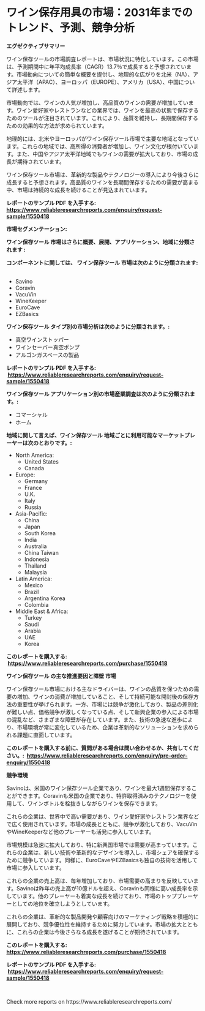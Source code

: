 <p><h1>ワイン保存用具の市場：2031年までのトレンド、予測、競争分析</h1></p><p><strong>エグゼクティブサマリー</strong></p>
<p><p>ワイン保存ツールの市場調査レポートは、市場状況に特化しています。この市場は、予測期間中に年平均成長率（CAGR）13.7％で成長すると予想されています。市場動向についての簡単な概要を提供し、地理的な広がりを北米（NA）、アジア太平洋（APAC）、ヨーロッパ（EUROPE）、アメリカ（USA）、中国について詳述します。</p><p>市場動向では、ワインの人気が増加し、高品質のワインの需要が増加しています。ワイン愛好家やレストランなどの業界では、ワインを最高の状態で保存するためのツールが注目されています。これにより、品質を維持し、長期間保存するための効果的な方法が求められています。</p><p>地理的には、北米やヨーロッパがワイン保存ツール市場で主要な地域となっています。これらの地域では、高所得の消費者が増加し、ワイン文化が根付いています。また、中国やアジア太平洋地域でもワインの需要が拡大しており、市場の成長が期待されています。</p><p>ワイン保存ツール市場は、革新的な製品やテクノロジーの導入により今後さらに成長すると予想されます。高品質のワインを長期間保存するための需要が高まる中、市場は持続的な成長を続けることが見込まれています。</p></p>
<p><strong>レポートのサンプル PDF を入手する: <a href="https://www.reliableresearchreports.com/enquiry/request-sample/1550418">https://www.reliableresearchreports.com/enquiry/request-sample/1550418</a></strong></p>
<p><strong>市場セグメンテーション:</strong></p>
<p><strong> ワイン保存ツール 市場はさらに概要、展開、アプリケーション、地域に分類されます :</strong></p>
<p><strong>コンポーネントに関しては、 ワイン保存ツール 市場は次のように分類されます: &nbsp;</strong></p>
<p><ul><li>Savino</li><li>Coravin</li><li>VacuVin</li><li>WineKeeper</li><li>EuroCave</li><li>EZBasics</li></ul></p>
<p><strong> ワイン保存ツール タイプ別の市場分析は次のように分類されます。:</strong></p>
<p><ul><li>真空ワインストッパー</li><li>ワインセーバー真空ポンプ</li><li>アルゴンガスベースの製品</li></ul></p>
<p><strong>レポートのサンプル PDF を入手する: &nbsp;<a href="https://www.reliableresearchreports.com/enquiry/request-sample/1550418">https://www.reliableresearchreports.com/enquiry/request-sample/1550418</a></strong></p>
<p><strong> ワイン保存ツール アプリケーション別の市場産業調査は次のように分類されます。:</strong></p>
<p><ul><li>コマーシャル</li><li>ホーム</li></ul></p>
<p><strong>地域に関して言えば、ワイン保存ツール 地域ごとに利用可能なマーケットプレーヤーは次のとおりです。:</strong></p>
<p><ul>
    <li>
        North America:
        <ul>
            <li>United States</li>
            <li>Canada</li>
        </ul>
    </li>
    <li>
        Europe:
        <ul>
            <li>Germany</li>
            <li>France</li>
            <li>U.K.</li>
            <li>Italy</li>
            <li>Russia</li>
        </ul>
    </li>
    <li>
        Asia-Pacific:
        <ul>
            <li>China</li>
            <li>Japan</li>
            <li>South Korea</li>
            <li>India</li>
            <li>Australia</li>
            <li>China Taiwan</li>
            <li>Indonesia</li>
            <li>Thailand</li>
            <li>Malaysia</li>
        </ul>
    </li>
    <li>
        Latin America:
        <ul>
            <li>Mexico</li>
            <li>Brazil</li>
            <li>Argentina Korea</li>
            <li>Colombia</li>
        </ul>
    </li>
    <li>
        Middle East & Africa:
        <ul>
            <li>Turkey</li>
            <li>Saudi</li>
            <li>Arabia</li>
            <li>UAE</li>
            <li>Korea</li>
        </ul>
    </li>
    </ul></p>
<p><strong>このレポートを購入する: &nbsp;<a href="https://www.reliableresearchreports.com/purchase/1550418">https://www.reliableresearchreports.com/purchase/1550418</a></strong></p>
<p><strong>ワイン保存ツール の主な推進要因と障壁 市場</strong></p>
<p><p>ワイン保存ツール市場における主なドライバーは、ワインの品質を保つための需要の増加、ワインの消費が増加していること、そして持続可能な開封後の保存方法の重要性が挙げられます。一方、市場には競争が激化しており、製品の差別化が難しい点、価格競争が激しくなっている点、そして新興企業の参入による市場の混乱など、さまざまな障壁が存在しています。また、技術の急速な進歩により、市場環境が常に変化しているため、企業は革新的なソリューションを求められる課題に直面しています。</p></p>
<p><strong>このレポートを購入する前に、質問がある場合は問い合わせるか、共有してください。:&nbsp; <a href="https://www.reliableresearchreports.com/enquiry/pre-order-enquiry/1550418">https://www.reliableresearchreports.com/enquiry/pre-order-enquiry/1550418</a></strong></p>
<p><strong>競争環境</strong></p>
<p><p>Savinoは、米国のワイン保存ツール企業であり、ワインを最大1週間保存することができます。Coravinも米国の企業であり、特許取得済みのテクノロジーを使用して、ワインボトルを栓抜きしながらワインを保存できます。</p><p>これらの企業は、世界中で高い需要があり、ワイン愛好家やレストラン業界などで広く使用されています。市場の成長とともに、競争が激化しており、VacuVinやWineKeeperなど他のプレーヤーも活発に参入しています。</p><p>市場規模は急速に拡大しており、特に新興国市場では需要が高まっています。これらの企業は、新しい技術や革新的なデザインを導入し、市場シェアを確保するために競争しています。同様に、EuroCaveやEZBasicsも独自の技術を活用して市場に参入しています。</p><p>これらの企業の売上高は、毎年増加しており、市場需要の高まりを反映しています。Savinoは昨年の売上高が10億ドルを超え、Coravinも同様に高い成長率を示しています。他のプレーヤーも着実な成長を続けており、市場のトッププレーヤーとしての地位を確立しようとしています。</p><p>これらの企業は、革新的な製品開発や顧客向けのマーケティング戦略を積極的に展開しており、競争優位性を維持するために努力しています。市場の拡大とともに、これらの企業は今後さらなる成長を遂げることが期待されています。</p></p>
<p><strong>このレポートを購入する: &nbsp; <a href="https://www.reliableresearchreports.com/purchase/1550418">https://www.reliableresearchreports.com/purchase/1550418</a></strong></p>
<p><strong>レポートのサンプル PDF を入手する: &nbsp;<a href="https://www.reliableresearchreports.com/enquiry/request-sample/1550418">https://www.reliableresearchreports.com/enquiry/request-sample/1550418</a></strong><strong></strong></p>
<p>&nbsp;</p>
<p>Check more reports on https://www.reliableresearchreports.com/</p>